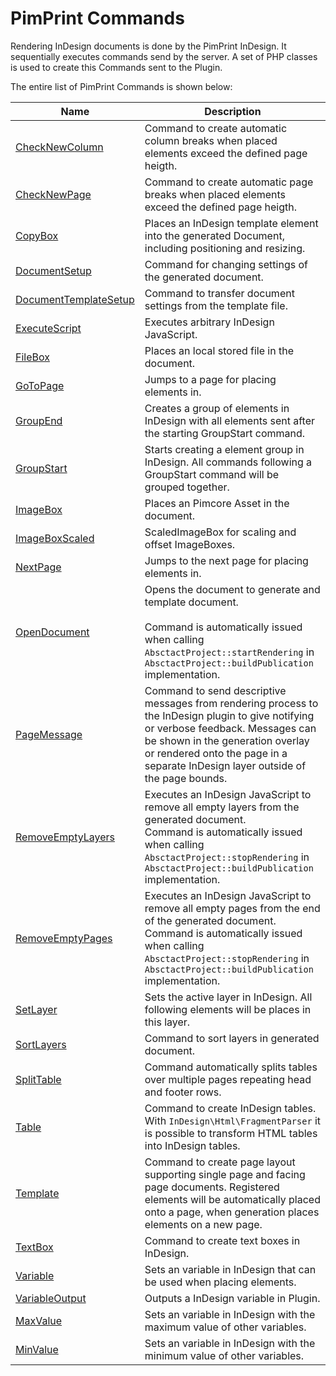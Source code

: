 # PimPrint Commands

Rendering InDesign documents is done by the PimPrint InDesign. It sequentially executes commands send by the server.
A set of PHP classes is used to create this Commands sent to the Plugin.

The entire list of PimPrint Commands is shown below:

| Name                                                                                                                                       | Description                                                                                                                                                                                                                                                  |
|--------------------------------------------------------------------------------------------------------------------------------------------|--------------------------------------------------------------------------------------------------------------------------------------------------------------------------------------------------------------------------------------------------------------|
| [CheckNewColumn](https://github.com/mds-agenturgruppe/pimprint-core-bundle/tree/3.x/src/InDesign/Command/CheckNewColumn.php)               | Command to create automatic column breaks when placed elements exceed the defined page heigth.                                                                                                                                                               |
| [CheckNewPage](https://github.com/mds-agenturgruppe/pimprint-core-bundle/tree/3.x/src/InDesign/Command/CheckNewPage.php)                   | Command to create automatic page breaks when placed elements exceed the defined page heigth.                                                                                                                                                                 |
| [CopyBox](https://github.com/mds-agenturgruppe/pimprint-core-bundle/tree/3.x/src/InDesign/Command/CopyBox.php)                             | Places an InDesign template element into the generated Document, including positioning and resizing.                                                                                                                                                         |
| [DocumentSetup](https://github.com/mds-agenturgruppe/pimprint-core-bundle/tree/3.x/src/InDesign/Command/DocumentSetup.php)                 | Command for changing settings of the generated document.                                                                                                                                                                                                     |
| [DocumentTemplateSetup](https://github.com/mds-agenturgruppe/pimprint-core-bundle/tree/3.x/src/InDesign/Command/DocumentTemplateSetup.php) | Command to transfer document settings from the template file.                                                                                                                                                                                                |
| [ExecuteScript](https://github.com/mds-agenturgruppe/pimprint-core-bundle/tree/3.x/src/InDesign/Command/ExecuteScript.php)                 | Executes arbitrary InDesign JavaScript.                                                                                                                                                                                                                      |
| [FileBox](https://github.com/mds-agenturgruppe/pimprint-core-bundle/tree/3.x/src/InDesign/Command/FileBox.php)                             | Places an local stored file in the document.                                                                                                                                                                                                                 |
| [GoToPage](https://github.com/mds-agenturgruppe/pimprint-core-bundle/tree/3.x/src/InDesign/Command/GoToPage.php)                           | Jumps to a page for placing elements in.                                                                                                                                                                                                                     |
| [GroupEnd](https://github.com/mds-agenturgruppe/pimprint-core-bundle/tree/3.x/src/InDesign/Command/GroupEnd.php)                           | Creates a group of elements in InDesign with all elements sent after the starting GroupStart command.                                                                                                                                                        |
| [GroupStart](https://github.com/mds-agenturgruppe/pimprint-core-bundle/tree/3.x/src/InDesign/Command/GroupStart.php)                       | Starts creating a element group in InDesign. All commands following a GroupStart command will be grouped together.                                                                                                                                           |
| [ImageBox](https://github.com/mds-agenturgruppe/pimprint-core-bundle/tree/3.x/src/InDesign/Command/ImageBox.php)                           | Places an Pimcore Asset in the document.                                                                                                                                                                                                                     |
| [ImageBoxScaled](https://github.com/mds-agenturgruppe/pimprint-core-bundle/tree/3.x/src/InDesign/Command/ImageBoxScaled.php)               | ScaledImageBox for scaling and offset ImageBoxes.                                                                                                                                                                                                            |
| [NextPage](https://github.com/mds-agenturgruppe/pimprint-core-bundle/tree/3.x/src/InDesign/Command/NextPage.php)                           | Jumps to the next page for placing elements in.                                                                                                                                                                                                              |
| [OpenDocument](https://github.com/mds-agenturgruppe/pimprint-core-bundle/tree/3.x/src/InDesign/Command/OpenDocument.php)                   | Opens the document to generate and template document.<br><br>Command is automatically issued when calling `AbsctactProject::startRendering` in `AbsctactProject::buildPublication` implementation.                                                           |
| [PageMessage](https://github.com/mds-agenturgruppe/pimprint-core-bundle/tree/3.x/src/InDesign/Command/PageMessage.php)                     | Command to send descriptive messages from rendering process to the InDesign plugin to give notifying or verbose feedback. Messages can be shown in the generation overlay or rendered onto the page in a separate InDesign layer outside of the page bounds. |
| [RemoveEmptyLayers](https://github.com/mds-agenturgruppe/pimprint-core-bundle/tree/3.x/src/InDesign/Command/RemoveEmptyLayers.php)         | Executes an InDesign JavaScript to remove all empty layers from the generated document.<br>Command is automatically issued when calling `AbsctactProject::stopRendering` in `AbsctactProject::buildPublication` implementation.                              |
| [RemoveEmptyPages](https://github.com/mds-agenturgruppe/pimprint-core-bundle/tree/3.x/src/InDesign/Command/RemoveEmptyPages.php)           | Executes an InDesign JavaScript to remove all empty pages from the end of the generated document.<br>Command is automatically issued when calling `AbsctactProject::stopRendering` in `AbsctactProject::buildPublication` implementation.                    |
| [SetLayer](https://github.com/mds-agenturgruppe/pimprint-core-bundle/tree/3.x/src/InDesign/Command/SetLayer.php)                           | Sets the active layer in InDesign. All following elements will be places in this layer.                                                                                                                                                                      |
| [SortLayers](https://github.com/mds-agenturgruppe/pimprint-core-bundle/tree/3.x/src/InDesign/Command/SortLayers.php)                       | Command to sort layers in generated document.                                                                                                                                                                                                                |
| [SplitTable](https://github.com/mds-agenturgruppe/pimprint-core-bundle/tree/3.x/src/InDesign/Command/SplitTable.php)                       | Command automatically splits tables over multiple pages repeating head and footer rows.                                                                                                                                                                      |
| [Table](https://github.com/mds-agenturgruppe/pimprint-core-bundle/tree/3.x/src/InDesign/Command/Table.php)                                 | Command to create InDesign tables. With `InDesign\Html\FragmentParser` it is possible to transform HTML tables into InDesign tables.                                                                                                                         |
| [Template](https://github.com/mds-agenturgruppe/pimprint-core-bundle/tree/3.x/src/InDesign/Command/Template.php)                           | Command to create page layout supporting single page and facing page documents. Registered elements will be automatically placed onto a page, when generation places elements on a new page.                                                                 |
| [TextBox](https://github.com/mds-agenturgruppe/pimprint-core-bundle/tree/3.x/src/InDesign/Command/TextBox.php)                             | Command to create text boxes in InDesign.                                                                                                                                                                                                                    |
| [Variable](https://github.com/mds-agenturgruppe/pimprint-core-bundle/tree/3.x/src/InDesign/Command/Variable.php)                           | Sets an variable in InDesign that can be used when placing elements.                                                                                                                                                                                         |
| [VariableOutput](https://github.com/mds-agenturgruppe/pimprint-core-bundle/tree/3.x/src/InDesign/Command/VariableOutput.php)               | Outputs a InDesign variable in Plugin.                                                                                                                                                                                                                       |
| [MaxValue](https://github.com/mds-agenturgruppe/pimprint-core-bundle/tree/3.x/src/InDesign/Command/Variables/MaxValue.php)                 | Sets an variable in InDesign with the maximum value of other variables.                                                                                                                                                                                      |
| [MinValue](https://github.com/mds-agenturgruppe/pimprint-core-bundle/tree/3.x/src/InDesign/Command/Variables/MinValue.php)                 | Sets an variable in InDesign with the minimum value of other variables.                                                                                                                                                                                      |
